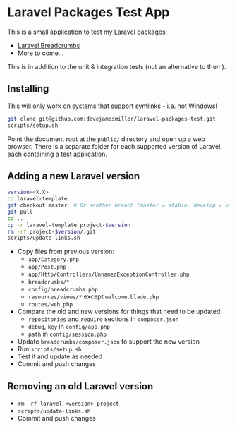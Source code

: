 # Laravel Packages Test App

This is a small application to test my [Laravel](https://laravel.com/) packages:

- [Laravel Breadcrumbs](https://github.com/davejamesmiller/laravel-breadcrumbs)
- More to come...

This is in addition to the unit & integration tests (not an alternative to them).

## Installing

This will only work on systems that support symlinks - i.e. not Windows!

```bash
git clone git@github.com:davejamesmiller/laravel-packages-test.git
scripts/setup.sh
```

Point the document root at the `public/` directory and open up a web browser. There is a separate folder for each supported version of Laravel, each containing a test application.

## Adding a new Laravel version

```bash
version=<X.X>
cd laravel-template
git checkout master  # Or another branch (master = stable, develop = unstable, or a version number)
git pull
cd ..
cp -r laravel-template project-$version
rm -rf project-$version/.git
scripts/update-links.sh
```

- Copy files from previous version:
    - `app/Category.php`
    - `app/Post.php`
    - `app/Http/Controllers/UnnamedExceptionController.php`
    - `breadcrumbs/*`
    - `config/breadcrumbs.php`
    - `resources/views/*` except `welcome.blade.php`
    - `routes/web.php`
- Compare the old and new versions for things that need to be updated:
    - `repositories` and `require` sections in `composer.json`
    - `debug`, `key` in `config/app.php`
    - `path` in `config/session.php`
- Update `breadcrumbs/composer.json` to support the new version
- Run `scripts/setup.sh`
- Test it and update as needed
- Commit and push changes

## Removing an old Laravel version

- `rm -rf laravel-<version>-project`
- `scripts/update-links.sh`
- Commit and push changes
